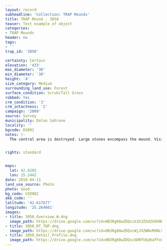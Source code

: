 ```yaml
---
layout: record
subheadline: 'Collection: TRAP Mounds'
title: TRAP Mound - 3050
teaser: Test example of object
categories:
- TRAP Mounds
header: no
tags:
- ''
trap_id: '3050'

certainty: Certain
elevation: '433'
max_diameter: '30'
min_diameter: '30'
height: '4'
size_category: Medium
surrounding_land_use: Forest
surface_condition: Scrub|Tall Grass
robbed: Yes
crm_condition: '3'
crm_intactness: '2'
campaign: '2009'
source: Survey
municipality: Dolno Sahrane
locality: ''
bgcode: DS001
notes: |-
  The central area is destroyed. Large stones encompass the mound. Visible soil structure in profile.


rights: standard


maps:
  lat: 42.6285
  lon: 25.2442
date: 2018-04-11
land_use_source: Photo
photo: Good
bg_code: VID082
akb_code: ''
latitude: '42.617677'
longitude: '25.264661'
images:
- title: 3050_Overview_W.dng
  image_path: https://drive.google.com/uc?id=0B3Rg88wZDQscb1h3ZXd2UGhNb2s
- title: 3050_RT_TOP.dng
  image_path: https://drive.google.com/uc?id=0B3Rg88wZDQscWjJXZWNvMUNLVWs
- title: 3050_Detail_Profile.dng
  image_path: https://drive.google.com/uc?id=0B3Rg88wZDQscbDNfUEpKaFFxOGs
---
```

